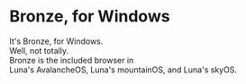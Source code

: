 # Bronze, for Windows
It's Bronze, for Windows.
<br>
Well, not totally.
<br>
Bronze is the included browser in
<br>
Luna's AvalancheOS, Luna's mountainOS, and Luna's skyOS.

